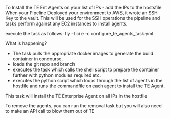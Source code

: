 To Install the TE Ent Agents on your list of IPs - add the IPs to the hostsfile
When your Pipeline Deployed your environment to AWS, it wrote an SSH Key to the vault.
This will be used for the SSH operations the pipeline and tasks perform against any EC2 instances to install agents.


execute the task as follows:
fly -t ci e -c configure_te_agents_task.yml

What is happening?
- The task pulls the appropriate docker images to generate the build container in concourse,
- loads the git repo and branch
- executes the task which calls the shell script to prepare the container further with python modules required etc.
- executes the python script which loops through the list of agents in the hostfile and runs the commandfile on each agent to install the TE Agent.

This task will install the TE Enterprise Agent on all IPs in the hostfile

To remove the agents, you can run the removal task but you will also need to make an API call to blow them out of TE 